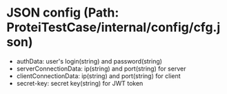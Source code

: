 # JSON config (Path: ProteiTestCase/internal/config/cfg.json)
- authData: user's login(string) and password(string)
- serverConnectionData: ip(string) and port(string) for server
- clientConnectionData: ip(string) and port(string) for client
- secret-key: secret key(string) for JWT token